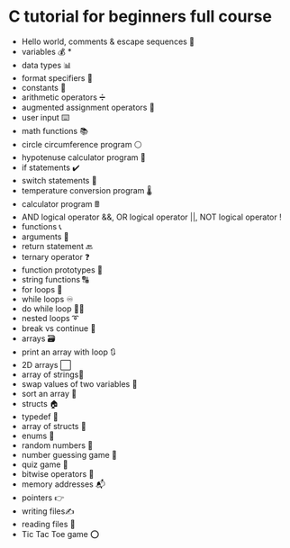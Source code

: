 # C tutorial for beginners full course

* Hello world, comments & escape sequences 💬
* variables 💰 *
* data types 📊
* format specifiers 🔧
* constants 🚫
* arithmetic operators ➗
* augmented assignment operators 🧮
* user input ⌨️
* math functions 📚
* circle circumference program ⚪
* hypotenuse calculator program 📐
* if statements ✔️
* switch statements 🔽
* temperature conversion program 🌡️
* calculator program 🖩
* AND logical operator &&, OR logical operator ||, NOT logical operator !
* functions 📞
* arguments 📧
* return statement 🔙
* ternary operator ❓
* function prototypes 🤖
* string functions 🔠
* for loops 🔁
* while loops ♾️
* do while loop 🤸‍♂️
* nested loops ➰
* break vs continue 🥊
* arrays 🗃️
* print an array with loop 🔃
* 2D arrays ⬜
* array of strings🧵
* swap values of two variables 🥤
* sort an array 💱
* structs 🏠
* typedef 📛
* array of structs 🏫
* enums 📅
* random numbers 🎲
* number guessing game 🔢
* quiz game 💯
* bitwise operators 🔣
* memory addresses 📬
* pointers 👉
* writing files✍️
* reading files 🔎
* Tic Tac Toe game ⭕